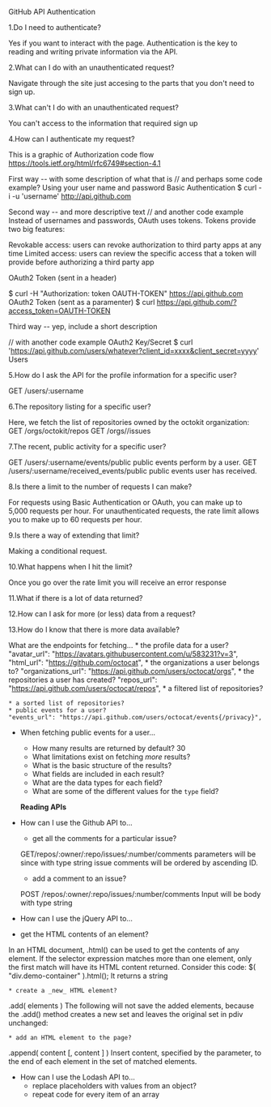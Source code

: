 GitHub API
Authentication

1.Do I need to authenticate?

Yes if you want to interact with the page. Authentication is the key to
reading and writing private information via the API.

2.What can I do with an unauthenticated request?

Navigate through the site just accesing to the parts that you don't need to sign up.

3.What can't I do with an unauthenticated request?

You can't access to the information that required sign up

4.How can I authenticate my request?

This is a graphic of Authorization code flow
https://tools.ietf.org/html/rfc6749#section-4.1

First way -- with some description of what that is
// and perhaps some code example?
Using your user name and password
Basic Authentication
$ curl -i -u 'username' http://api.github.com

Second way -- and more descriptive text
// and another code example
Instead of usernames and passwords, OAuth uses tokens. Tokens provide two big features:

Revokable access: users can revoke authorization to third party apps at any time
Limited access: users can review the specific access that a token will provide before authorizing a third party app

OAuth2 Token (sent in a header)

$ curl -H "Authorization: token OAUTH-TOKEN" https://api.github.com
OAuth2 Token (sent as a paramenter)
$ curl https://api.github.com/?access_token=OAUTH-TOKEN


Third way -- yep, include a short description

// with another code example
OAuth2 Key/Secret
$ curl 'https://api.github.com/users/whatever?client_id=xxxx&client_secret=yyyy'
Users

5.How do I ask the API for the profile information for a specific user?

GET /users/:username

6.The repository listing for a specific user?

Here, we fetch the list of repositories owned by the octokit organization:
GET /orgs/octokit/repos
GET /orgs/<org>/issues

7.The recent, public activity for a specific user?

GET /users/:username/events/public   public events perform by a user.
GET /users/:username/received_events/public  public events user has received.

8.Is there a limit to the number of requests I can make?

For requests using Basic Authentication or OAuth, you can make up to 5,000 requests per hour. For unauthenticated requests, the rate limit allows you to make up to 60 requests per hour.

9.Is there a way of extending that limit?

Making a conditional request.

10.What happens when I hit the limit?

Once you go over the rate limit you will receive an error response

11.What if there is a lot of data returned?

12.How can I ask for more (or less) data from a request?

13.How do I know that there is more data available?

What are the endpoints for fetching...
    * the profile data for a user?
    "avatar_url": "https://avatars.githubusercontent.com/u/583231?v=3",
    "html_url": "https://github.com/octocat",
    * the organizations a user belongs to?
    "organizations_url": "https://api.github.com/users/octocat/orgs",
    * the repositories a user has created?
    "repos_url": "https://api.github.com/users/octocat/repos",
    * a filtered list of repositories?

    * a sorted list of repositories?
    * public events for a user?
    "events_url": "https://api.github.com/users/octocat/events{/privacy}",



  * When fetching public events for a user...
    * How many results are returned by default?
    30
    * What limitations exist on fetching _more_ results?
    * What is the basic structure of the results?
    * What fields are included in each result?
    * What are the data types for each field?
    * What are some of the different values for the `type` field?



    **Reading APIs**

  * How can I use the Github API to...

    * get all the comments for a particular issue?

	GET/repos/:owner/:repo/issues/:number/comments
	parameters will be since with type string
	issue comments will be ordered by ascending ID.

    * add a comment to an issue?

	POST /repos/:owner/:repo/issues/:number/comments
	Input will be body with type string


  * How can I use the jQuery API to…

   * get the HTML contents of an element?

In an HTML document, .html() can be used to get the contents of any element. If the selector expression matches more than one element, only the first match will have its HTML content returned. Consider this code:
$( "div.demo-container" ).html();
It returns a string

    * create a _new_ HTML element?

.add( elements )
The following will not save the added elements, because the .add() method creates a new set and leaves the original set in pdiv unchanged:

    * add an HTML element to the page?
    
.append( content [, content ] )
Insert content, specified by the parameter, to the end of each element in the set of matched elements.

  * How can I use the Lodash API to...
    * replace placeholders with values from an object?
    * repeat code for every item of an array

